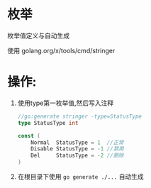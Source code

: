 # 枚举

枚举值定义与自动生成

使用 golang.org/x/tools/cmd/stringer

# 操作:

1. 使用type第一枚举值,然后写入注释
    ```go
    //go:generate stringer -type=StatusType
    type StatusType int
    
    const (
        Normal  StatusType = 1  //正常
        Disable StatusType = -1 //禁用
        Del     StatusType = -2 //删除
    )
    ```

1. 在根目录下使用 `go generate ./...` 自动生成